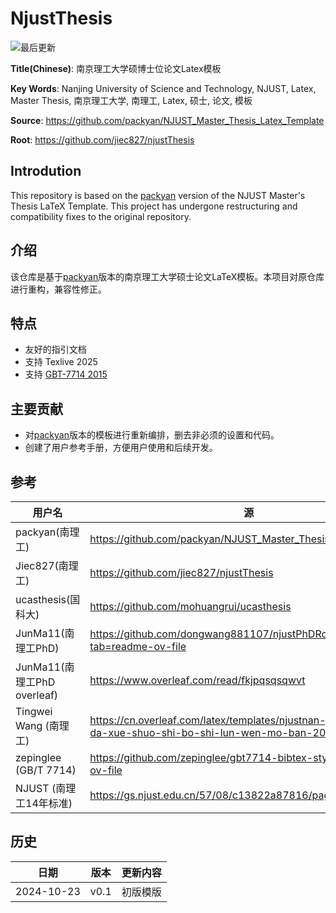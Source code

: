# NjustThesis

![最后更新](https://img.shields.io/badge/Latest-2025--10--23-green?logo=github)

**Title(Chinese)**: 南京理工大学硕博士位论文Latex模板

**Key Words**: Nanjing University of Science and Technology, NJUST, Latex, Master Thesis,
南京理工大学, 南理工, Latex, 硕士, 论文, 模板

**Source**: https://github.com/packyan/NJUST_Master_Thesis_Latex_Template

**Root**: https://github.com/jiec827/njustThesis

## Introdution

This repository is based on the [packyan](https://github.com/packyan/NJUST_Master_Thesis_Latex_Template) version of the NJUST Master's Thesis LaTeX Template. This project has undergone restructuring and compatibility fixes to the original repository.


## 介绍

该仓库是基于[packyan](https://github.com/packyan/NJUST_Master_Thesis_Latex_Template)版本的南京理工大学硕士论文LaTeX模板。本项目对原仓库进行重构，兼容性修正。

## 特点

- 友好的指引文档
- 支持 Texlive 2025
- 支持 [GBT-7714 2015](https://github.com/zepinglee/gbt7714-bibtex-style) 

## 主要贡献

- 对[packyan](https://github.com/packyan/NJUST_Master_Thesis_Latex_Template)版本的模板进行重新编排，删去非必须的设置和代码。
- 创建了用户参考手册，方便用户使用和后续开发。

## 参考

| 用户名 | 源 |
|---------|---------|
|packyan(南理工)|https://github.com/packyan/NJUST_Master_Thesis_Latex_Template|
|Jiec827(南理工)|https://github.com/jiec827/njustThesis|
| ucasthesis(国科大) | https://github.com/mohuangrui/ucasthesis | 
| JunMa11(南理工PhD) | https://github.com/dongwang881107/njustPhDRoad?tab=readme-ov-file |
| JunMa11(南理工PhD overleaf) | https://www.overleaf.com/read/fkjpqsqsqwvt |
| Tingwei Wang (南理工)| https://cn.overleaf.com/latex/templates/njustnan-jing-li-gong-da-xue-shuo-shi-bo-shi-lun-wen-mo-ban-2024/cgfknpxrgdfg |
| zepinglee (GB/T 7714)| https://github.com/zepinglee/gbt7714-bibtex-style?tab=readme-ov-file |
| NJUST (南理工14年标准)| https://gs.njust.edu.cn/57/08/c13822a87816/page.htm |

## 历史

| 日期 | 版本 |更新内容 |
|------|----------|----------|
| 2024-10-23 |v0.1| 初版模版 |
